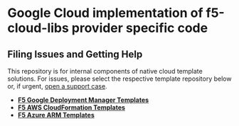 # Google Cloud implementation of f5-cloud-libs provider specific code

## Filing Issues and Getting Help
This repository is for internal components of native cloud template solutions. For issues, please select the respective template repository below or, if urgent, <a href="https://support.f5.com/csp/article/K23782072">open a support case</a>.

- <a href="https://github.com/F5Networks/f5-google-gdm-templates/issues">**F5 Google Deployment Manager Templates**</a>
- <a href="https://github.com/F5Networks/f5-aws-cloudformation/issues">**F5 AWS CloudFormation Templates**</a>
- <a href="https://github.com/F5Networks/f5-azure-arm-templates/issues">**F5 Azure ARM Templates**</a>
